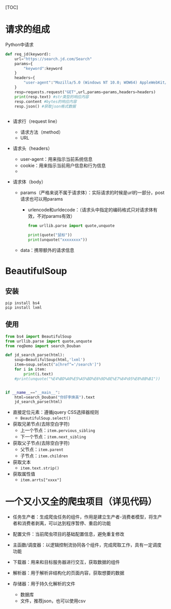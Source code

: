 [TOC]

# 请求的组成

Python中请求

```python
def req_jd(keyword):
    url="https://search.jd.com/Search"
    params={
        "keyword":keyword
    }
    headers={
        "user-agent":"Mozilla/5.0 (Windows NT 10.0; WOW64) AppleWebKit/537.36 (KHTML, like Gecko) Chrome/80.0.3987.87 Safari/537.36 SE 2.X MetaSr 1.0"
    }
    resp=requests.request("GET",url,params=params,headers=headers)
    print(resp.text) #str类型的响应内容
    resp.content #bytes的响应内容
    resp.json() #获取json格式数据
    
```

* 请求行（request line）

  * 请求方法（method）
  * URL

* 请求头（headers）

  * user-agent：用来指示当前系统信息
  * cookie：用来指示当前用户信息和行为信息
  * 

* 请求体（body）

  * params（严格来说不属于请求体）：实际请求的时候是url的一部分，post请求也可以用params

    * urlencode和urldecode：（请求头中指定的编码格式只对请求体有效，不对params有效）

      ```python
      from urllib.parse import quote,unquote
      
      print(quote("鼠标"))
      print(unquote("xxxxxxxx"))
      
      ```

      

  * data：携带额外的请求信息

# BeautifulSoup

## 安装

```shell
pip install bs4
pip install lxml
```

## 使用

```Python
from bs4 import BeautifulSoup
from urllib.parse import quote,unquote
from reqDemo import search_Douban

def jd_search_parse(html):
    soup=BeautifulSoup(html,'lxml')
    item=soup.select("a[href^='/search']")
    for i in item:
        print(i.text)
    #print(unquote("%E4%BD%A0%E5%A5%BD%E6%9D%8E%E7%84%95%E8%8B%B1"))


if __name__=="__main__":
    html=search_Douban("你好李焕英").text
    jd_search_parse(html)
```

* 直接定位元素：遵循jquery CSS选择器规则
  * `BeautifulSoup.select()`
* 获取兄弟节点(去除空白字符)
  * 上一个节点：`item.pervious_sibling`
  * 下一个节点：`item.next_sibling`
* 获取父子节点(去除空白字符)
  * 父节点：`item.parent`
  * 子节点：`item.children`
* 获取文本
  * `item.text.strip()`
* 获取属性值
  * `item.arrts["xxxx"]`

# 一个又小又全的爬虫项目（详见代码）

* 任务生产者：生成爬虫任务的组件，作用是建立生产者-消费者模型，将生产者和消费者剥离，可以达到程序暂停、重启的功能

* 配置文件：当前爬虫项目的基础配置信息，避免重复修改
* 主函数/调度器：以逻辑控制流协同各个组件，完成爬取工作，具有一定调度功能
* 下载器：用来和目标服务器进行交互，获取数据的组件
* 解析器：用于解析非结构化的页面内容，获取想要的数据
* 存储器：用于持久化解析的文件
  * 数据库
  * 文件，推荐json，也可以使用csv









